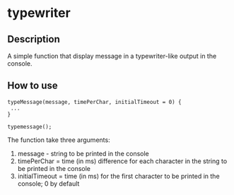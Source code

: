 # typewriter

## Description
A simple function that display message in a typewriter-like output in the console.

## How to use
```
typeMessage(message, timePerChar, initialTimeout = 0) {
 ...
}

typemessage();
```

The function take three arguments:
  1. message - string to be printed in the console
  2. timePerChar = time (in ms) difference for each character in the string to be printed in the console
  3. initialTimeout = time (in ms) for the first character to be printed in the console; 0 by default
